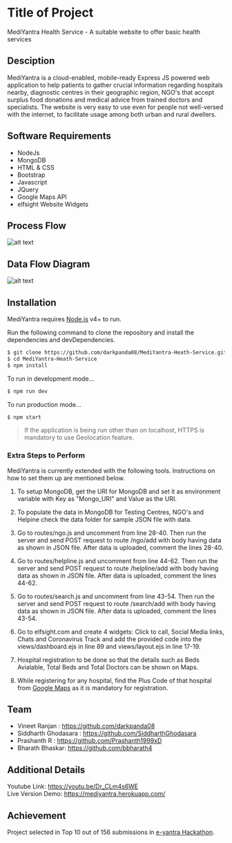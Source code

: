 # Title of Project
MediYantra Health Service - A suitable website to offer basic health services

## Desciption
MediYantra is a cloud-enabled, mobile-ready Express JS powered web application to help patients to gather crucial information regarding hospitals nearby, diagnostic centres in their geographic region, NGO's that accept surplus food donations and medical advice from trained doctors and specialists. The website is very easy to use even for people not well-versed with the internet, to facilitate usage among both urban and rural dwellers.

## Software Requirements
  - NodeJs
  - MongoDB
  - HTML & CSS
  - Bootstrap
  - Javascript
  - JQuery
  - Google Maps API
  - elfsight Website Widgets
  
## Process Flow
![alt text](https://github.com/darkpanda08/MediYantra-Heath-Service/blob/master/process_flow.png?raw=true "Process Flow Diagram")

## Data Flow Diagram
![alt text](https://github.com/darkpanda08/MediYantra-Heath-Service/blob/master/data_flow.png?raw=true "Data Flow Diagram")

## Installation

MediYantra requires [Node.js](https://nodejs.org/) v4+ to run.

Run the following command to clone the repository and install the dependencies and devDependencies.

```sh
$ git clone https://github.com/darkpanda08/MediYantra-Heath-Service.git
$ cd MediYantra-Heath-Service
$ npm install
```
To run in development mode...
```sh
$ npm run dev
```
To run production mode...

```sh
$ npm start
```
>If the application is being run other than on localhost, HTTPS is mandatory to use Geolocation feature.

### Extra Steps to Perform 

MediYantra is currently extended with the following tools. Instructions on how to set them up are mentioned below.

1. To setup MongoDB, get the URI for MongoDB and set it as environment variable with Key as "Mongo_URI" and Value as the URI.

2. To populate the data in MongoDB for Testing Centres, NGO's and Helpine check the data folder for sample JSON file with data.

3. Go to routes/ngo.js and uncomment from line 28-40. Then run the server and send POST request to route /ngo/add with body having data as shown in JSON file. After data is uploaded, comment the lines 28-40.

4. Go to routes/helpline.js and uncomment from line 44-62. Then run the server and send POST request to route /helpline/add with body having data as shown in JSON file. After data is uploaded, comment the lines 44-62.

5. Go to routes/search.js and uncomment from line 43-54. Then run the server and send POST request to route /search/add with body having data as shown in JSON file. After data is uploaded, comment the lines 43-54.

4. Go to elfsight.com and create 4 widgets: Click to call, Social Media links, Chats and Coronavirus Track and add the provided code into the views/dashboard.ejs in line 89 and views/layout.ejs in line 17-19.

5. Hospital registration to be done so that the details such as Beds Avialable, Total Beds and Total Doctors can be shown on Maps.

6. While registering for any hospital, find the Plus Code of that hospital from [Google Maps](https://maps.google.com) as it is mandatory for registration. 

## Team
- Vineet Ranjan : https://github.com/darkpanda08
- Siddharth Ghodasara : https://github.com/SiddharthGhodasara
- Prashanth R : https://github.com/Prashanth1999xD
- Bharath Bhaskar: https://github.com/bbharath4

## Additional Details

Youtube Link: https://youtu.be/Dr_CLm4s6WE </br>
Live Version Demo: https://mediyantra.herokuapp.com/

## Achievement
Project selected in Top 10 out of 156 submissions in [e-yantra Hackathon](https://www.e-yantra.org/).